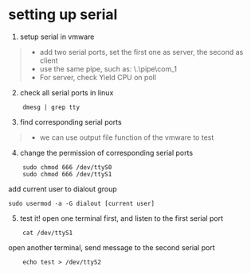 # setting up serial

1. setup serial in vmware
> * add two serial ports, set the first one as server, the second as client  
> * use the same pipe, such as: \\.\pipe\com_1  
> * For server, check Yield CPU on poll

2. check all serial ports in linux
```
	dmesg | grep tty
```

3. find corresponding serial ports
> * we can use output file function of the vmware to test

4. change the permission of corresponding serial ports
```
	sudo chmod 666 /dev/ttyS0
	sudo chmod 666 /dev/ttyS1
```

add current user to dialout group
```
sudo usermod -a -G dialout [current user]
```


5. test it! open one terminal first, and listen to the first serial port

``` 
	cat /dev/ttyS1
```

open another terminal, send message to the second serial port

```
	echo test > /dev/ttyS2
```

